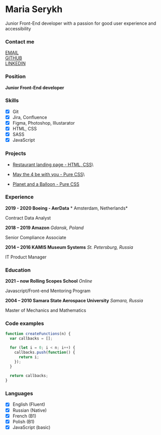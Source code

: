 # Maria Serykh
Junior Front-End developer with a passion for good user experience and accessibility

### Contact me

[EMAIL](marie.serykh@gmail.com)\
[GITHUB](https://github.com/mserykh)\
[LINKEDIN](https://www.linkedin.com/in/mariaserykh/)

### Position

**Junior Front-End developer**

### Skills

- [x] Git
- [x] Jira, Confluence
- [x] Figma, Photoshop, Illustarator
- [x] HTML, CSS
- [x] SASS
- [x] JavaScript

### Projects

- [Restaurant landing page - HTML, CSS](https://mserykh.github.io/layout-restaurant/)\

- [May the 4 be with you - Pure CSS](https://codepen.io/trifle-on-a-stick/pen/zYvPwmo)\

- [Planet and a Balloon - Pure CSS](https://codepen.io/trifle-on-a-stick/pen/bGVeGrV)

### Experience

**2019 - 2020 Boeing - AerData** * Amsterdam, Netherlands*

Contract Data Analyst

**2018 – 2019 Amazon** *Gdansk, Poland*

Senior Compliance Associate

**2014 – 2016 KAMIS Museum Systems** *St. Petersburg, Russia*

IT Product Manager

### Education

**2021 – now Rolling Scopes School** *Online*

Javascript/Front-end Mentoring Program

**2004 – 2010 Samara State Aerospace University** *Samara, Russia*

Master of Mechanics and Mathematics

### Code examples

```javascript
function createFunctions(n) {
  var callbacks = [];

  for (let i = 0; i < n; i++) {
    callbacks.push(function() {
      return i;
    });
  }
  
  return callbacks;
}
```

### Languages

- [x] English (Fluent)
- [x] Russian (Native)
- [x] French (B1)
- [x] Polish (B1)
- [x] JavaScript (basic)
